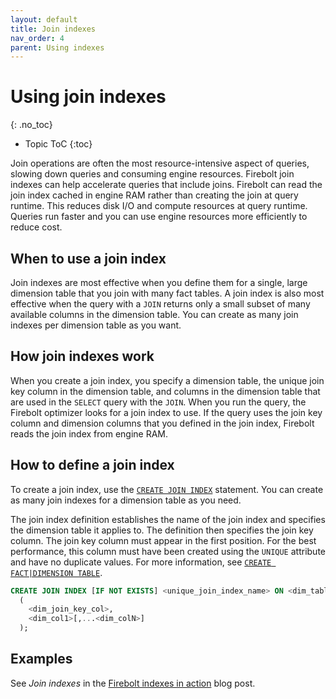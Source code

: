 ```yaml
---
layout: default
title: Join indexes
nav_order: 4
parent: Using indexes
---
```


# Using join indexes
{: .no_toc}

* Topic ToC
{:toc}

Join operations are often the most resource-intensive aspect of queries, slowing down queries and consuming engine resources. Firebolt join indexes can help accelerate queries that include joins. Firebolt can read the join index cached in engine RAM rather than creating the join at query runtime. This reduces disk I/O and compute resources at query runtime. Queries run faster and you can use engine resources more efficiently to reduce cost.

## When to use a join index

Join indexes are most effective when you define them for a single, large dimension table that you join with many fact tables. A join index is also most effective when the query with a `JOIN` returns only a small subset of many available columns in the dimension table. You can create as many join indexes per dimension table as you want.

## How join indexes work

When you create a join index, you specify a dimension table, the unique join key column in the dimension table, and columns in the dimension table that are used in the `SELECT` query with the `JOIN`. When you run the query, the Firebolt optimizer looks for a join index to use. If the query uses the join key column and dimension columns that you defined in the join index, Firebolt reads the join index from engine RAM.

## How to define a join index

To create a join index, use the [`CREATE JOIN INDEX`](../sql-reference/commands/ddl-commands.md#create-join-index) statement. You can create as many join indexes for a dimension table as you need.

The join index definition establishes the name of the join index and specifies the dimension table it applies to. The definition then specifies the join key column. The join key column must appear in the first position. For the best performance, this column must have been created using the `UNIQUE` attribute and have no duplicate values. For more information, see [`CREATE FACT|DIMENSION TABLE`](../sql-reference/commands/ddl-commands.md#create-fact--dimension-table).

```sql
CREATE JOIN INDEX [IF NOT EXISTS] <unique_join_index_name> ON <dim_table_name>
  (
    <dim_join_key_col>,
    <dim_col1>[,...<dim_colN>]  
  );
```

## Examples
See *Join indexes* in the [Firebolt indexes in action](https://www.firebolt.io/blog/firebolt-indexes-in-action) blog post.
